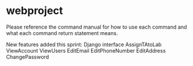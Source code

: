 # webproject
Please reference the command manual for how to use each command and what each command return statement means.

New features added this sprint:
Django interface
AssignTAtoLab
ViewAccount
ViewUsers
EditEmail
EditPhoneNumber
EditAddress
ChangePassword

